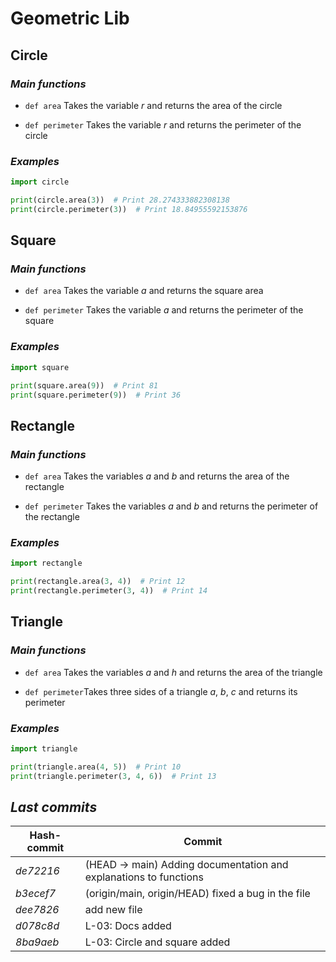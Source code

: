 # Geometric Lib

## **Circle**

### *Main functions*

* `def area` Takes the variable *r* and returns the area of the circle

* `def perimeter` Takes the variable *r* and returns the perimeter of the circle

### *Examples*

```python
import circle

print(circle.area(3))  # Print 28.274333882308138
print(circle.perimeter(3))  # Print 18.84955592153876

```

##

## **Square**

### *Main functions*

* `def area` Takes the variable *a* and returns the square area

* `def perimeter` Takes the variable *a* and returns the perimeter of the square

### *Examples*

```python
import square

print(square.area(9))  # Print 81
print(square.perimeter(9))  # Print 36

```

##

## **Rectangle**

### *Main functions*

* `def area` Takes the variables *a* and *b* and returns the area of the rectangle

* `def perimeter` Takes the variables *a* and *b* and returns the perimeter of the rectangle

### *Examples*

```python
import rectangle

print(rectangle.area(3, 4))  # Print 12
print(rectangle.perimeter(3, 4))  # Print 14

```

##

## **Triangle**

### *Main functions*

* `def area` Takes the variables *a* and *h* and returns the area of the triangle

* `def perimeter`Takes three sides of a triangle *a*, *b*, *c* and returns its perimeter

### *Examples*

```python
import triangle

print(triangle.area(4, 5))  # Print 10
print(triangle.perimeter(3, 4, 6))  # Print 13

```

## *Last commits*

| Hash-commit | Commit                                                            |
|-------------|-------------------------------------------------------------------|
| *de72216*   | (HEAD -> main) Adding documentation and explanations to functions |
| *b3ecef7*   | (origin/main, origin/HEAD) fixed a bug in the file                |
| *dee7826*   | add new file                                                      |
| *d078c8d*   | L-03: Docs added                                                  |
| *8ba9aeb*   | L-03: Circle and square added                                     |







